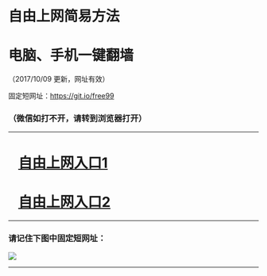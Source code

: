 ﻿# 自由上网简易方法

# 电脑、手机一键翻墙

（2017/10/09 更新，网址有效）

固定短网址：https://git.io/free99

### （微信如打不开，请转到浏览器打开）


***





# &nbsp;&nbsp; <a href="http://ft573726071.fwq-tz-1001.info/fwqtz01.html?t=10090012453 " target="_blank">自由上网入口1</a>
# &nbsp;&nbsp; <a href="http://ft1649725882.fwq-tz-1002.info/fwqtz02.html?t=100900116069 " target="_blank">自由上网入口2</a>
***

### 请记住下图中固定短网址：

<img src="https://s3-us-west-2.amazonaws.com/fwq-1001/yjfq-20170905okok.png" /> 


***

